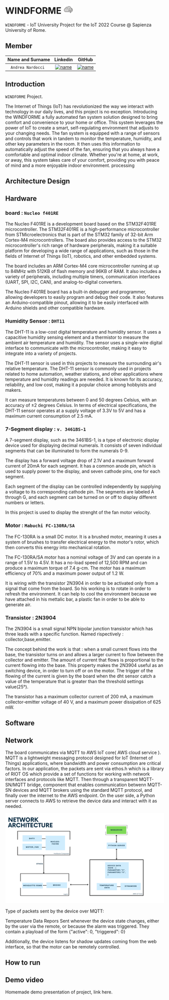 # WINDFORME ![image](/docs/sharedpictures/logo.png)

`WINDFORME` - IoT University Project for the IoT 2022 Course @ Sapienza University of Rome.

## Member

| **Name and Surname** | **Linkedin** | **GitHub** |
| :---: | :---: | :---: |
| `Andrea Nardocci ` | [![name](https://github.com/nardoz-dev/projectName/blob/main/docs/sharedpictures/LogoIn.png)](https://www.linkedin.com/in/andrea-nardocci) | [![name](https://github.com/nardoz-dev/projectName/blob/main/docs/sharedpictures/GitHubLogo.png)](https://github.com/nardoz-dev) |

## Introduction

`WINDFORME` Project.

The Internet of Things (IoT) has revolutionized the way we interact with technology in our daily lives, and this project is no exception. Introducing the WINDFORME a fully automated fan system solution designed to bring comfort and convenience to your home or office. This system leverages the power of IoT to create a smart, self-regulating environment that adjusts to your changing needs. The fan system is equipped with a range of sensors and controls that work in tandem to monitor the temperature, humidity, and other key parameters in the room. It then uses this information to automatically adjust the speed of the fan, ensuring that you always have a comfortable and optimal indoor climate. Whether you're at home, at work, or away, this system takes care of your comfort, providing you with peace of mind and a more enjoyable indoor environment.
processing

## Architecture Design


## Hardware

### board : `Nucleo f401RE`

The Nucleo F401RE is a development board based on the STM32F401RE microcontroller. The STM32F401RE is a high-performance microcontroller from STMicroelectronics that is part of the STM32 family of 32-bit Arm Cortex-M4 microcontrollers. The board also provides access to the STM32 microcontroller's rich range of hardware peripherals, making it a suitable platform for developing a wide range of applications, such as those in the fields of Internet of Things (IoT), robotics, and other embedded systems.

The board includes an ARM Cortex-M4 core microcontroller running at up to 84MHz with 512KB of flash memory and 96KB of RAM. It also includes a variety of peripherals, including multiple timers, communication interfaces (UART, SPI, I2C, CAN), and analog-to-digital converters.

The Nucleo F401RE board has a built-in debugger and programmer, allowing developers to easily program and debug their code. It also features an Arduino-compatible pinout, allowing it to be easily interfaced with Arduino shields and other compatible hardware.

### Humidity Sensor : `DHT11`

The DHT-11 is a low-cost digital temperature and humidity sensor. It uses a capacitive humidity sensing element and a thermistor to measure the ambient air temperature and humidity. The sensor uses a single-wire digital interface to communicate with the microcontroller, making it easy to integrate into a variety of projects.

The DHT-11 sensor is used in this projects to measure the surrounding air's relative temperature. 
The DHT-11 sensor is commonly used in projects related to home automation, weather stations, and other applications where temperature and humidity readings are needed. It is known for its accuracy, reliability, and low cost, making it a popular choice among hobbyists and makers.

It can measure temperatures between 0 and 50 degrees Celsius, with an accuracy of ±2 degrees Celsius.
In terms of electrical specifications, the DHT-11 sensor operates at a supply voltage of 3.3V to 5V and has a maximum current consumption of 2.5 mA.

### 7-Segment display : `v. 3461BS-1`

A 7-segment display, such as the 3461BS-1, is a type of electronic display device used for displaying decimal numerals. It consists of seven individual segments that can be illuminated to form the numerals 0-9. 

The display has a forward voltage drop of 2.1V and a maximum forward current of 20mA for each segment. It has a common anode pin, which is used to supply power to the display, and seven cathode pins, one for each segment.

Each segment of the display can be controlled independently by supplying a voltage to its corresponding cathode pin. The segments are labeled A through G, and each segment can be turned on or off to display different numbers or letters.

In this project is used to display the strenght of the fan motor velocity. 

### Motor : `Mabuchi FC-130RA/SA`
The FC-130RA is a small DC motor. It is a brushed motor, meaning it uses a system of brushes to transfer electrical energy to the motor's rotor, which then converts this energy into mechanical rotation.

The FC-130RA/SA motor has a nominal voltage of 3V and can operate in a range of 1.5V to 4.5V. It has a no-load speed of 12,500 RPM and can produce a maximum torque of 7.4 g-cm. The motor has a maximum efficiency of 70% and a maximum power output of 1.2 W.

It is wiring with the transistor 2N3904 in order to be activated only from a signal that come from the board. So his working is to rotate in order to refresh the environment. It can help to cool the environment because we have attached in his mettalic bar, a plastic fan in order to be able to generate air.

### Transistor : 2N3904

The 2N3904 is a small signal NPN bipolar junction transistor which has three leads with a specific function. Named rispectively : collector,base,emitter.

The concept behind the work is that : when a small current flows into the base, the transistor turns on and allows a larger current to flow between the collector and emitter. The amount of current that flows is proportional to the current flowing into the base. This property makes the 2N3904 useful as an switching device, in order to turn off or on the motor. 
The trigger of the flowing of the current is given by the board when the dht sensor catch a value of the temperature that is greater than the threshold settings value(25°).

The transistor has a maximum collector current of 200 mA, a maximum collector-emitter voltage of 40 V, and a maximum power dissipation of 625 mW. 


## Software
## Network 

The board communicates via MQTT to AWS IoT core( AWS cloud service ). MQTT is a lightweight messaging protocol designed for IoT (Internet of Things) applications, where bandwidth and power consumption are critical factors.
In our application, the packets are sent via ethos.h which is a library of RIOT OS which provide a set of functions for working with network interfaces and protocols like MQTT. Then through a transparent MQTT-SN/MQTT bridge, component that enables communication betwenn MQTT-SN devices and MQTT brokers using the standard MQTT protocol, and finally over the internet to the AWS endpoint. On the user side, a Python server connects to AWS to retrieve the device data and interact with it as needed.

![image](/docs/sharedpictures/networkconfiguration.png)

Type of packets sent by the device over MQTT:

Temperature Data Repors
Sent whenever the device state changes, either by the user via the remote, or because the alarm was triggered. They contain a playload of the form {"active": 0, "triggered": 0}

Additionally, the device listens for shadow updates coming from the web interface, so that the motor can be remotely controlled.

## How to run
## Demo video

Homemade demo presentation of project, link here. 
